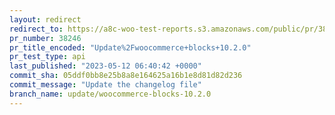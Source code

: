 ```yaml
---
layout: redirect
redirect_to: https://a8c-woo-test-reports.s3.amazonaws.com/public/pr/38246/api/index.html
pr_number: 38246
pr_title_encoded: "Update%2Fwoocommerce+blocks+10.2.0"
pr_test_type: api
last_published: "2023-05-12 06:40:42 +0000"
commit_sha: 05ddf0bb8e25b8a8e164625a16b1e8d81d82d236
commit_message: "Update the changelog file"
branch_name: update/woocommerce-blocks-10.2.0
---
```

